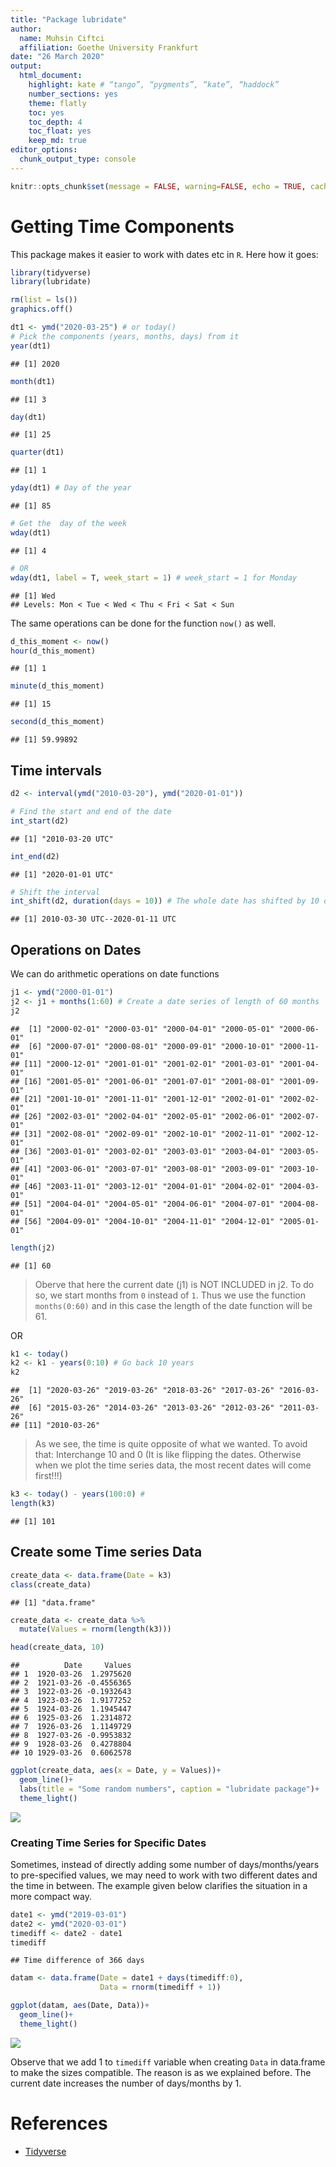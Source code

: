 ```yaml
---
title: "Package lubridate"
author:
  name: Muhsin Ciftci
  affiliation: Goethe University Frankfurt
date: "26 March 2020"
output:
  html_document:
    highlight: kate # “tango”, “pygments”, “kate”, “haddock”
    number_sections: yes
    theme: flatly
    toc: yes
    toc_depth: 4
    toc_float: yes
    keep_md: true
editor_options: 
  chunk_output_type: console
---
```




```r
knitr::opts_chunk$set(message = FALSE, warning=FALSE, echo = TRUE, cache = F, dpi=300)
```

# Getting Time Components
This package makes it easier  to work  with dates etc in   `R`. Here how it goes:


```r
library(tidyverse)
library(lubridate)
```


```r
rm(list = ls())
graphics.off()

dt1 <- ymd("2020-03-25") # or today()
# Pick the components (years, months, days) from it
year(dt1)
```

```
## [1] 2020
```

```r
month(dt1)
```

```
## [1] 3
```

```r
day(dt1)
```

```
## [1] 25
```

```r
quarter(dt1)
```

```
## [1] 1
```

```r
yday(dt1) # Day of the year
```

```
## [1] 85
```


```r
# Get the  day of the week
wday(dt1)
```

```
## [1] 4
```

```r
# OR
wday(dt1, label = T, week_start = 1) # week_start = 1 for Monday
```

```
## [1] Wed
## Levels: Mon < Tue < Wed < Thu < Fri < Sat < Sun
```

The same operations can be done for the function `now()` as well.


```r
d_this_moment <- now()
hour(d_this_moment)
```

```
## [1] 1
```

```r
minute(d_this_moment)
```

```
## [1] 15
```

```r
second(d_this_moment)
```

```
## [1] 59.99892
```

## Time intervals


```r
d2 <- interval(ymd("2010-03-20"), ymd("2020-01-01"))

# Find the start and end of the date
int_start(d2)
```

```
## [1] "2010-03-20 UTC"
```

```r
int_end(d2)
```

```
## [1] "2020-01-01 UTC"
```

```r
# Shift the interval
int_shift(d2, duration(days = 10)) # The whole date has shifted by 10 days
```

```
## [1] 2010-03-30 UTC--2020-01-11 UTC
```

## Operations on Dates
We can do arithmetic operations on date functions


```r
j1 <- ymd("2000-01-01")
j2 <- j1 + months(1:60) # Create a date series of length of 60 months
j2
```

```
##  [1] "2000-02-01" "2000-03-01" "2000-04-01" "2000-05-01" "2000-06-01"
##  [6] "2000-07-01" "2000-08-01" "2000-09-01" "2000-10-01" "2000-11-01"
## [11] "2000-12-01" "2001-01-01" "2001-02-01" "2001-03-01" "2001-04-01"
## [16] "2001-05-01" "2001-06-01" "2001-07-01" "2001-08-01" "2001-09-01"
## [21] "2001-10-01" "2001-11-01" "2001-12-01" "2002-01-01" "2002-02-01"
## [26] "2002-03-01" "2002-04-01" "2002-05-01" "2002-06-01" "2002-07-01"
## [31] "2002-08-01" "2002-09-01" "2002-10-01" "2002-11-01" "2002-12-01"
## [36] "2003-01-01" "2003-02-01" "2003-03-01" "2003-04-01" "2003-05-01"
## [41] "2003-06-01" "2003-07-01" "2003-08-01" "2003-09-01" "2003-10-01"
## [46] "2003-11-01" "2003-12-01" "2004-01-01" "2004-02-01" "2004-03-01"
## [51] "2004-04-01" "2004-05-01" "2004-06-01" "2004-07-01" "2004-08-01"
## [56] "2004-09-01" "2004-10-01" "2004-11-01" "2004-12-01" "2005-01-01"
```

```r
length(j2)
```

```
## [1] 60
```

> Oberve that here the current date (j1) is NOT INCLUDED in j2. To do so, we start months from `0` instead of `1`. Thus we use the function `months(0:60)` and in this case the length of the date function will be 61. 

OR

```r
k1 <- today()
k2 <- k1 - years(0:10) # Go back 10 years
k2
```

```
##  [1] "2020-03-26" "2019-03-26" "2018-03-26" "2017-03-26" "2016-03-26"
##  [6] "2015-03-26" "2014-03-26" "2013-03-26" "2012-03-26" "2011-03-26"
## [11] "2010-03-26"
```

> As we see, the time is quite opposite of what we wanted. To avoid that: Interchange 10 and 0 (It is like flipping the dates. Otherwise when we plot the time series data, the most recent dates will come first!!!)


```r
k3 <- today() - years(100:0) # 
length(k3)
```

```
## [1] 101
```


## Create some Time series Data

```r
create_data <- data.frame(Date = k3)
class(create_data)
```

```
## [1] "data.frame"
```

```r
create_data <- create_data %>%
  mutate(Values = rnorm(length(k3)))

head(create_data, 10)
```

```
##          Date     Values
## 1  1920-03-26  1.2975620
## 2  1921-03-26 -0.4556365
## 3  1922-03-26 -0.1932643
## 4  1923-03-26  1.9177252
## 5  1924-03-26  1.1945447
## 6  1925-03-26  1.2314872
## 7  1926-03-26  1.1149729
## 8  1927-03-26 -0.9953832
## 9  1928-03-26  0.4278804
## 10 1929-03-26  0.6062578
```

```r
ggplot(create_data, aes(x = Date, y = Values))+
  geom_line()+
  labs(title = "Some random numbers", caption = "lubridate package")+
  theme_light()
```

![](Lubridate_files/figure-html/unnamed-chunk-10-1.png)<!-- -->


### Creating Time Series for Specific Dates

Sometimes, instead of directly adding some number of days/months/years to pre-specified values, we may need to work with two different dates and the time in between. The example given below clarifies the situation in a more compact way.


```r
date1 <- ymd("2019-03-01")
date2 <- ymd("2020-03-01")
timediff <- date2 - date1
timediff
```

```
## Time difference of 366 days
```

```r
datam <- data.frame(Date = date1 + days(timediff:0), 
                    Data = rnorm(timediff + 1))

ggplot(datam, aes(Date, Data))+
  geom_line()+
  theme_light()
```

![](Lubridate_files/figure-html/unnamed-chunk-11-1.png)<!-- -->

Observe that we add 1 to `timediff` variable when creating `Data` in data.frame to make the sizes compatible. The reason is as we explained before. The current date increases the number of days/months by 1.



# References 
- [Tidyverse](https://lubridate.tidyverse.org/reference/interval.html)

